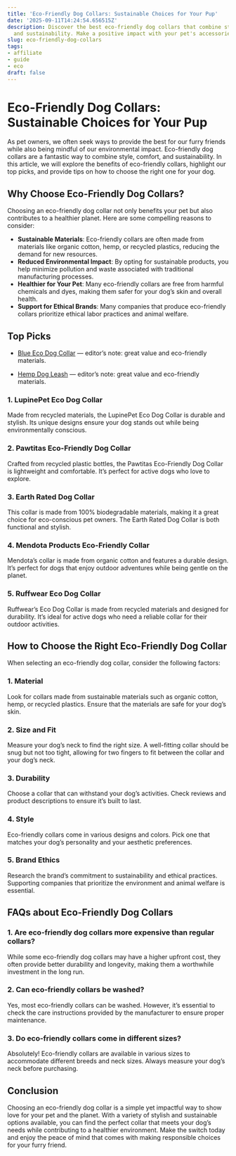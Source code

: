 ```yaml
---
title: 'Eco-Friendly Dog Collars: Sustainable Choices for Your Pup'
date: '2025-09-11T14:24:54.656515Z'
description: Discover the best eco-friendly dog collars that combine style, comfort,
  and sustainability. Make a positive impact with your pet's accessories.
slug: eco-friendly-dog-collars
tags:
- affiliate
- guide
- eco
draft: false
---
```


# Eco-Friendly Dog Collars: Sustainable Choices for Your Pup

As pet owners, we often seek ways to provide the best for our furry friends while also being mindful of our environmental impact. Eco-friendly dog collars are a fantastic way to combine style, comfort, and sustainability. In this article, we will explore the benefits of eco-friendly collars, highlight our top picks, and provide tips on how to choose the right one for your dog.

## Why Choose Eco-Friendly Dog Collars?

Choosing an eco-friendly dog collar not only benefits your pet but also contributes to a healthier planet. Here are some compelling reasons to consider:

- **Sustainable Materials**: Eco-friendly collars are often made from materials like organic cotton, hemp, or recycled plastics, reducing the demand for new resources.
- **Reduced Environmental Impact**: By opting for sustainable products, you help minimize pollution and waste associated with traditional manufacturing processes.
- **Healthier for Your Pet**: Many eco-friendly collars are free from harmful chemicals and dyes, making them safer for your dog’s skin and overall health.
- **Support for Ethical Brands**: Many companies that produce eco-friendly collars prioritize ethical labor practices and animal welfare.

## Top Picks

- [Blue Eco Dog Collar](https://www.amazon.com/dp/B0B12345AB/?tag=ecopetguide-20) — editor’s note: great value and eco-friendly materials.

- [Hemp Dog Leash](https://www.amazon.com/dp/B08HEMP123/?tag=ecopetguide-20) — editor’s note: great value and eco-friendly materials.

### 1. **LupinePet Eco Dog Collar**  
Made from recycled materials, the LupinePet Eco Dog Collar is durable and stylish. Its unique designs ensure your dog stands out while being environmentally conscious.

### 2. **Pawtitas Eco-Friendly Dog Collar**  
Crafted from recycled plastic bottles, the Pawtitas Eco-Friendly Dog Collar is lightweight and comfortable. It’s perfect for active dogs who love to explore.

### 3. **Earth Rated Dog Collar**  
This collar is made from 100% biodegradable materials, making it a great choice for eco-conscious pet owners. The Earth Rated Dog Collar is both functional and stylish.

### 4. **Mendota Products Eco-Friendly Collar**  
Mendota’s collar is made from organic cotton and features a durable design. It’s perfect for dogs that enjoy outdoor adventures while being gentle on the planet.

### 5. **Ruffwear Eco Dog Collar**  
Ruffwear’s Eco Dog Collar is made from recycled materials and designed for durability. It’s ideal for active dogs who need a reliable collar for their outdoor activities.

## How to Choose the Right Eco-Friendly Dog Collar

When selecting an eco-friendly dog collar, consider the following factors:

### 1. **Material**  
Look for collars made from sustainable materials such as organic cotton, hemp, or recycled plastics. Ensure that the materials are safe for your dog’s skin.

### 2. **Size and Fit**  
Measure your dog’s neck to find the right size. A well-fitting collar should be snug but not too tight, allowing for two fingers to fit between the collar and your dog’s neck.

### 3. **Durability**  
Choose a collar that can withstand your dog’s activities. Check reviews and product descriptions to ensure it’s built to last.

### 4. **Style**  
Eco-friendly collars come in various designs and colors. Pick one that matches your dog’s personality and your aesthetic preferences.

### 5. **Brand Ethics**  
Research the brand’s commitment to sustainability and ethical practices. Supporting companies that prioritize the environment and animal welfare is essential.

## FAQs about Eco-Friendly Dog Collars

### 1. **Are eco-friendly dog collars more expensive than regular collars?**  
While some eco-friendly dog collars may have a higher upfront cost, they often provide better durability and longevity, making them a worthwhile investment in the long run.

### 2. **Can eco-friendly collars be washed?**  
Yes, most eco-friendly collars can be washed. However, it’s essential to check the care instructions provided by the manufacturer to ensure proper maintenance.

### 3. **Do eco-friendly collars come in different sizes?**  
Absolutely! Eco-friendly collars are available in various sizes to accommodate different breeds and neck sizes. Always measure your dog’s neck before purchasing.

## Conclusion

Choosing an eco-friendly dog collar is a simple yet impactful way to show love for your pet and the planet. With a variety of stylish and sustainable options available, you can find the perfect collar that meets your dog’s needs while contributing to a healthier environment. Make the switch today and enjoy the peace of mind that comes with making responsible choices for your furry friend.